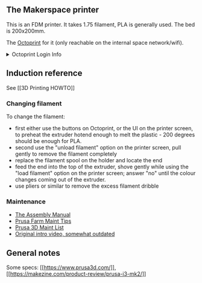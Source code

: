 ## The Makerspace printer

This is an FDM printer. It takes 1.75 filament, PLA is generally used. The bed is 200x200mm.

The [Octoprint](http://192.168.1.11/) for it (only reachable on the internal space network/wifi).
<details><summary>Octoprint Login Info</summary>
<p>

```
Login: makerspace
Password: makenow
```

</p>
</details>

## Induction reference

See [[3D Printing HOWTO]]

### Changing filament

To change the filament:
- first either use the buttons on Octoprint, or the UI on the printer screen, to preheat the extruder hotend enough to melt the plastic - 200 degrees should be enough for PLA.
- second use the "unload filament" option on the printer screen, pull gently to remove the filament completely
- replace the filament spool on the holder and locate the end
- feed the end into the top of the extruder, shove gently while using the "load filament" option on the printer screen; answer "no" until the colour changes coming out of the extruder.
- use pliers or similar to remove the excess filament dribble

### Maintenance

* [The Assembly Manual](https://manual.prusa3d.com/c/Original_Prusa_i3_MK2S_kit_assembly)
* [Prusa Farm Maint Tips](https://blog.prusaprinters.org/top-6-tips-original-prusa-i3-3d-printer-maintenance/)
* [Prusa 3D Maint List](https://help.prusa3d.com/article/sVQHD6vtfm-bearings-maintenance)
* [Original intro video, somewhat outdated](https://www.youtube.com/watch?v=JqH41K2vq0g)

## General notes

Some specs: [[https://www.prusa3d.com/]], [[https://makezine.com/product-review/prusa-i3-mk2/]] 
